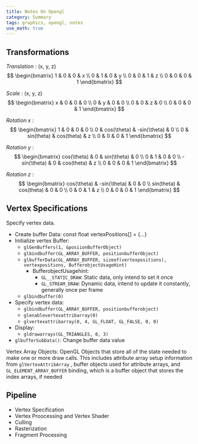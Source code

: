 ```yaml
---
title: Notes On Opengl
category: Summary
tags: graphics, opengl, notes
use_math: true
---
```


## Transformations
*Translation* :  (x, y, z)   
$$
\begin{bmatrix}   
 1 & 0 & 0 & x \\   
 0 & 1 & 0 & y \\   
 0 & 0 & 1 & z \\   
 0 & 0 & 0 & 1   
\end{bmatrix}
$$

*Scale* : (x, y, z)
$$
\begin{bmatrix}   
 x & 0 & 0 & 0 \\   
 0 & y & 0 & 0 \\   
 0 & 0 & z & 0 \\   
 0 & 0 & 0 & 1   
\end{bmatrix}
$$

*Rotation x* : 
$$
\begin{bmatrix}   
 1 & 0 & 0 & 0 \\   
 0 & cos(\theta) & -sin(\theta) & 0 \\   
 0 & sin(theta) & cos(theta) & z \\   
 0 & 0 & 0 & 1   
\end{bmatrix}
$$

*Rotation y* : 
$$
\begin{bmatrix}   
 cos(\theta) & 0 & sin(\theta) & 0 \\   
 0 & 1 & 0 & 0 \\   
 -sin(\theta) & 0 & cos(theta) & z \\   
 0 & 0 & 0 & 1   
\end{bmatrix}
$$

*Rotation z* : 
$$
\begin{bmatrix}   
 cos(\theta) & -sin(\theta) & 0 & 0 \\   
 sin(theta) & cos(theta) & 0 & 0 \\   
 0 & 0 & 1 & z \\   
 0 & 0 & 0 & 1   
\end{bmatrix}
$$

## Vertex Specifications
Specify vertex data.

- Create buffer Data: const float vertexPositions[] = {...}
- Initialize vertex Buffer:
    - `glGenBuffers(1, &posiionBufferObject)`
    - `glbindbuffer(GL_ARRAY_BUFFER, positionbufferObject)`
    - `glbufferData(GL_ARRAY_BUFFER, sizeof(vertexpositions), vertexpositions, BufferobjectUsageHint)`
        - BufferobjectUsagehint:
            - `GL__STATIC_DRAW`: Static data, only intend to set it once
            - `GL_STREAM_DRAW`: Dynamic data, intend to update it constantly, generally once per frame
    - `glbindbuffer(0)`
- Specify vertex data:
    - `glbindbuffer(GL_ARRAY_BUFFER, positionbufferobject)`
    - `glenablevertexattribarray(0)`
    - `glvertexattribarray(0, 4, GL_FLOAT, GL_FALSE, 0, 0)`
- Display:
    - `gldrawarrays(GL_TRIANGLES, 0, 3)`
- `glbufferSubData()`: Change buffer data value

Vertex Array Objects: OpenGL Objects that store all of the state needed to make one or more draw calls. This includes attribute array setup information from `glVertexAttribArray` , buffer objects used for attribute arrays, and `GL_ELEMENT_ARRAY_BUFFER` binding, which is a buffer object that stores the index arrays, if needed

## Pipeline
- Vertex Specification
- Vertex Proocessing and Vertex Shader
- Culling
- Rasterization
- Fragment Processing

